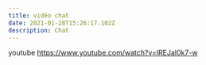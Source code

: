 ```yaml
---
title: vidéo chat
date: 2021-01-28T15:26:17.102Z
description: Chat
---
```

youtube https://www.youtube.com/watch?v=lREJaI0k7-w